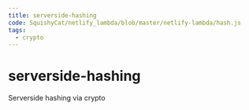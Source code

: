 ```yaml
---
title: serverside-hashing
code: SquishyCat/netlify_lambda/blob/master/netlify-lambda/hash.js
tags: 
  - crypto
---
```


# serverside-hashing

Serverside hashing via crypto
